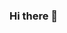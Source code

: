 ### Hi there 👋
<!--
**TulioSergio/TulioSergio** is a ✨ _special_ ✨ repository because its `README.md` (this file) appears on your GitHub profile.

Sou Túlio Sergio, tenho 22 anos sou Aluno do curso de Analise e Desenvolvimento de Sistemas no IFPB-Campus Cajazeiras.
- 🔭 Ainda não trabalho em nenhuma aréa da TI.
- 🌱 Estou aprendendo a mexer com Redes de Internet além de trabalhar com repostiorios colaborativos em GIT.
!>
